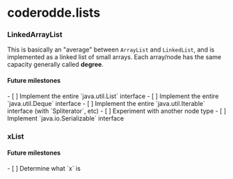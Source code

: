 # coderodde.lists
### LinkedArrayList
This is basically an "average" between `ArrayList` and `LinkedList`, and is implemented as a linked list of small arrays. Each array/node has the same capacity generally called __degree__.
<h4>Future milestones</h4>
- [ ] Implement the entire `java.util.List` interface
- [ ] Implement the entire `java.util.Deque` interface
- [ ] Implement the entire `java.util.Iterable` interface (with `Spliterator`, etc)
- [ ] Experiment with another node type
- [ ] Implement `java.io.Serializable` interface

### xList
<h4>Future milestones</h4>
- [ ] Determine what `x` is
